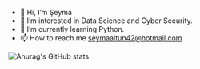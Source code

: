 - 👋 Hi, I’m Şeyma
- 👀 I’m interested in Data Science and Cyber Security. 
- 🌱 I’m currently learning Python.
- 📫 How to reach me seymaaltun42@hotmail.com

![Anurag's GitHub stats](https://github-readme-stats.vercel.app/api?username=sseymaaltun&theme=algolia&show_icons=true)

<!---
sseymaaltun/sseymaaltun is a ✨ special ✨ repository because its `README.md` (this file) appears on your GitHub profile.
You can click the Preview link to take a look at your changes.
--->
